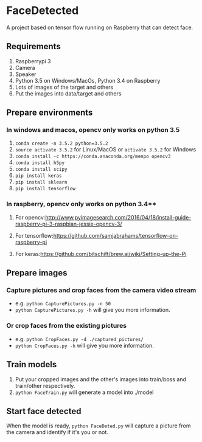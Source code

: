 # FaceDetected

A project based on tensor flow running on Raspberry that can detect face.

## Requirements

1. Raspberrypi 3
1. Camera
1. Speaker
1. Python 3.5 on Windows/MacOs, Python 3.4 on Raspberry
1. Lots of images of the target and others
1. Put the images into data/target and others

## Prepare environments

### In windows and macos, opencv only works on python 3.5

1. `conda create -n 3.5.2 python=3.5.2`
1. `source activate 3.5.2` for Linux/MacOS or `activate 3.5.2` for Windows
1. `conda install -c https://conda.anaconda.org/menpo opencv3`
1. `conda install h5py`
1. `conda install scipy`
1. `pip install keras`
1. `pip install sklearn`
1. `pip install tensorflow`

### In raspberry, opencv only works on python 3.4**

1. For opencv:<http://www.pyimagesearch.com/2016/04/18/install-guide-raspberry-pi-3-raspbian-jessie-opencv-3/>

1. For tensorflow:<https://github.com/samjabrahams/tensorflow-on-raspberry-pi>

1. For keras:<https://github.com/bitschift/brew.ai/wiki/Setting-up-the-Pi>

## Prepare images

### Capture pictures and crop faces from the camera video stream

* e.g. `python CapturePictures.py -n 50`
* `python CapturePictures.py -h` will give you more information.

### Or crop faces from the existing pictures

* e.g. `python CropFaces.py -d ./captured_pictures/`
* `python CropFaces.py -h` will give you more information.

## Train models

1. Put your cropped images and the other's images into train/boss and train/other respectively.
1. `python FaceTrain.py` will generate a model into ./model

## Start face detected

When the model is ready, `python FaceDeted.py` will capture a picture from the camera and identify if it's you or not.
